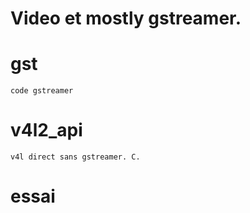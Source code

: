 # Video et mostly gstreamer.

# gst
	code gstreamer

# v4l2_api
	v4l direct sans gstreamer. C. 
	
# essai
